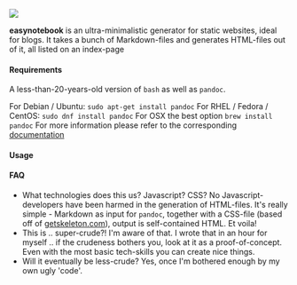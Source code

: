 ![](https://i.imgur.com/76XLeVJ.png)

**easynotebook** is an ultra-minimalistic generator for static websites, ideal
for blogs. It takes a bunch of Markdown-files and generates HTML-files out of it, all listed on an index-page

#### Requirements
A less-than-20-years-old version of `bash` as well as `pandoc`.

For Debian / Ubuntu:
`sudo apt-get install pandoc`
For RHEL / Fedora / CentOS:
`sudo dnf install pandoc`
For OSX the best option 
`brew install pandoc`
For more information please refer to the corresponding [documentation](https://pandoc.org/installing.html#macos)

#### Usage


#### FAQ
* What technologies does this us? Javascript? CSS?
No Javascript-developers have been harmed in the generation of HTML-files. It's
really simple - Markdown as input for `pandoc`, together with a CSS-file (based
off of [getskeleton.com](https://getskeleton.com)), output is self-contained
HTML. Et voila!
* This is .. super-crude?!
I'm aware of that. I wrote that in an hour for myself .. if the crudeness
bothers you, look at it as a proof-of-concept. Even with the most basic
tech-skills you can create nice things.
* Will it eventually be less-crude?
Yes, once I'm bothered enough by my own ugly 'code'.
